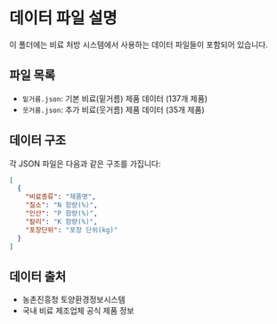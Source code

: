 # 데이터 파일 설명

이 폴더에는 비료 처방 시스템에서 사용하는 데이터 파일들이 포함되어 있습니다.

## 파일 목록

- `밑거름.json`: 기본 비료(밑거름) 제품 데이터 (137개 제품)
- `웃거름.json`: 추가 비료(웃거름) 제품 데이터 (35개 제품)

## 데이터 구조

각 JSON 파일은 다음과 같은 구조를 가집니다:

```json
[
  {
    "비료종류": "제품명",
    "질소": "N 함량(%)",
    "인산": "P 함량(%)", 
    "칼리": "K 함량(%)",
    "포장단위": "포장 단위(kg)"
  }
]
```

## 데이터 출처

- 농촌진흥청 토양환경정보시스템
- 국내 비료 제조업체 공식 제품 정보
